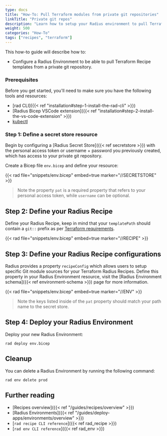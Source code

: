 ```yaml
---
type: docs
title: "How-To: Pull Terraform modules from private git repositories"
linkTitle: "Private git repos"
description: "Learn how to setup your Radius environment to pull Terraform Recipe templates from a private git repository."
weight: 500
categories: "How-To"
tags: ["recipes", "terraform"]
---
```


This how-to guide will describe how to:

- Configure a Radius Environment to be able to pull Terraform Recipe templates from a private git repository.

### Prerequisites

Before you get started, you'll need to make sure you have the following tools and resources:

- [rad CLI]({{< ref "installation#step-1-install-the-rad-cli" >}})
- [Radius Bicep VSCode extension]({{< ref "installation#step-2-install-the-vs-code-extension" >}})
- [kubectl](https://kubernetes.io/docs/tasks/tools/install-kubectl/)

### Step 1: Define a secret store resource

Begin by configuring a [Radius Secret Store]({{< ref secretstore >}}) with the personal access token or username + password you previously created, which has access to your private git repository.

Create a Bicep file `env.bicep` and define your resource:

{{< rad file="snippets/env.bicep" embed=true marker="//SECRETSTORE" >}}

> Note the property `pat` is a required property that refers to your personal access token, while `username` can be optional.

## Step 2: Define your Radius Recipe

Define your Radius Recipe, keep in mind that your `templatePath` should contain a `git::` prefix as per [Terraform requirements](https://developer.hashicorp.com/terraform/language/modules/sources#generic-git-repository).

{{< rad file="snippets/env.bicep" embed=true marker="//RECIPE" >}}


## Step 3: Define your Radius Recipe configurations

Radius provides a property `recipeConfig` which allows users to setup specific Git module sources for your Terraform Radius Recipes. Define this property in your Radius Environment resource, visit the [Radius Environment schema]({{< ref environment-schema >}}) page for more information.

{{< rad file="snippets/env.bicep" embed=true marker="//ENV" >}}

> Note the keys listed inside of the `pat` property should match your path name to the secret store.


## Step 4: Deploy your Radius Environment

Deploy your new Radius Environment:

```
rad deploy env.bicep
```

## Cleanup

You can delete a Radius Environment by running the following command:

```
rad env delete prod
```

## Further reading

- [Recipes overview]({{< ref "/guides/recipes/overview" >}})
- [Radius Environments]({{< ref "/guides/deploy-apps/environments/overview" >}})
- [`rad recipe CLI reference`]({{< ref rad_recipe >}})
- [`rad env CLI reference`]({{< ref rad_env >}})